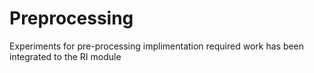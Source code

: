 # Preprocessing
Experiments for pre-processing implimentation
required work has been integrated to the RI module
